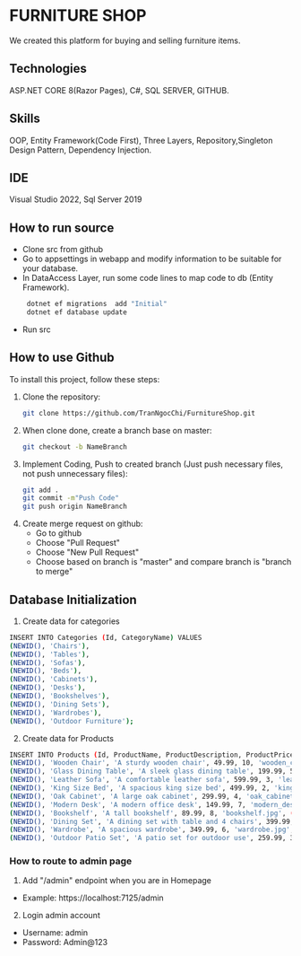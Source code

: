 # FURNITURE SHOP

We created this platform for buying and selling furniture items.   

## Technologies

ASP.NET CORE 8(Razor Pages), C#, SQL SERVER, GITHUB.

## Skills

OOP, Entity Framework(Code First), Three Layers, Repository,Singleton Design Pattern, Dependency Injection.  

## IDE

Visual Studio 2022, Sql Server 2019

## How to run source

- Clone src from github
- Go to appsettings in webapp and modify information to be suitable for your database.
- In DataAccess Layer, run some code lines to map code to db (Entity Framework).
  ```sh
   dotnet ef migrations  add "Initial"
   dotnet ef database update
- Run src
## How to use Github

To install this project, follow these steps:

1. Clone the repository:
   ```sh
   git clone https://github.com/TranNgocChi/FurnitureShop.git

2. When clone done, create a branch base on master:
   ```sh
   git checkout -b NameBranch
   
2. Implement Coding, Push to created branch (Just push necessary files, not push unnecessary files):
   ```sh
   git add .
   git commit -m"Push Code"
   git push origin NameBranch

2. Create merge request on github:
   - Go to github
   - Choose "Pull Request"
   - Choose "New Pull Request"
   - Choose based on branch is "master" and compare branch is "branch to merge"

## Database Initialization
1. Create data for categories
```sh
INSERT INTO Categories (Id, CategoryName) VALUES
(NEWID(), 'Chairs'),
(NEWID(), 'Tables'),
(NEWID(), 'Sofas'),
(NEWID(), 'Beds'),
(NEWID(), 'Cabinets'),
(NEWID(), 'Desks'),
(NEWID(), 'Bookshelves'),
(NEWID(), 'Dining Sets'),
(NEWID(), 'Wardrobes'),
(NEWID(), 'Outdoor Furniture');
```

2. Create data for Products
```sh
INSERT INTO Products (Id, ProductName, ProductDescription, ProductPrice, Quantity, ProductImage, CategoryId) VALUES
(NEWID(), 'Wooden Chair', 'A sturdy wooden chair', 49.99, 10, 'wooden_chair.jpg', (SELECT Id FROM Categories WHERE CategoryName = 'Chairs')),
(NEWID(), 'Glass Dining Table', 'A sleek glass dining table', 199.99, 5, 'glass_dining_table.jpg', (SELECT Id FROM Categories WHERE CategoryName = 'Tables')),
(NEWID(), 'Leather Sofa', 'A comfortable leather sofa', 599.99, 3, 'leather_sofa.jpg', (SELECT Id FROM Categories WHERE CategoryName = 'Sofas')),
(NEWID(), 'King Size Bed', 'A spacious king size bed', 499.99, 2, 'king_size_bed.jpg', (SELECT Id FROM Categories WHERE CategoryName = 'Beds')),
(NEWID(), 'Oak Cabinet', 'A large oak cabinet', 299.99, 4, 'oak_cabinet.jpg', (SELECT Id FROM Categories WHERE CategoryName = 'Cabinets')),
(NEWID(), 'Modern Desk', 'A modern office desk', 149.99, 7, 'modern_desk.jpg', (SELECT Id FROM Categories WHERE CategoryName = 'Desks')),
(NEWID(), 'Bookshelf', 'A tall bookshelf', 89.99, 8, 'bookshelf.jpg', (SELECT Id FROM Categories WHERE CategoryName = 'Bookshelves')),
(NEWID(), 'Dining Set', 'A dining set with table and 4 chairs', 399.99, 2, 'dining_set.jpg', (SELECT Id FROM Categories WHERE CategoryName = 'Dining Sets')),
(NEWID(), 'Wardrobe', 'A spacious wardrobe', 349.99, 6, 'wardrobe.jpg', (SELECT Id FROM Categories WHERE CategoryName = 'Wardrobes')),
(NEWID(), 'Outdoor Patio Set', 'A patio set for outdoor use', 259.99, 3, 'outdoor_patio_set.jpg', (SELECT Id FROM Categories WHERE CategoryName = 'Outdoor Furniture'));
```

### How to route to admin page
1. Add "/admin" endpoint when you are in Homepage
- Example: https://localhost:7125/admin
2. Login admin account
- Username: admin
- Password: Admin@123
